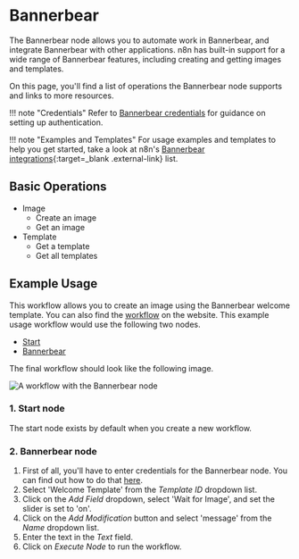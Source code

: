 # Bannerbear

The Bannerbear node allows you to automate work in Bannerbear, and integrate Bannerbear with other applications. n8n has built-in support for a wide range of Bannerbear features, including creating and getting images and templates.

On this page, you'll find a list of operations the Bannerbear node supports and links to more resources.

!!! note "Credentials"
    Refer to [Bannerbear credentials](/integrations/builtin/credentials/bannerbear/) for guidance on setting up authentication. 

!!! note "Examples and Templates"
    For usage examples and templates to help you get started, take a look at n8n's [Bannerbear integrations](https://n8n.io/integrations/bannerbear/){:target=_blank .external-link} list.




## Basic Operations

* Image
    * Create an image
    * Get an image
* Template
    * Get a template
    * Get all templates

## Example Usage

This workflow allows you to create an image using the Bannerbear welcome template. You can also find the [workflow](https://n8n.io/workflows/544) on the website. This example usage workflow would use the following two nodes.
- [Start](/integrations/builtin/core-nodes/n8n-nodes-base.start/)
- [Bannerbear]()

The final workflow should look like the following image.

![A workflow with the Bannerbear node](/_images/integrations/builtin/app-nodes/bannerbear/workflow.png)

### 1. Start node

The start node exists by default when you create a new workflow.

### 2. Bannerbear node

1. First of all, you'll have to enter credentials for the Bannerbear node. You can find out how to do that [here](/integrations/builtin/credentials/bannerbear/).
2. Select 'Welcome Template' from the *Template ID* dropdown list.
3. Click on the *Add Field* dropdown, select 'Wait for Image', and set the slider is set to 'on'.
4. Click on the *Add Modification* button and select 'message' from the *Name* dropdown list.
5. Enter the text in the *Text* field.
6. Click on *Execute Node* to run the workflow.




